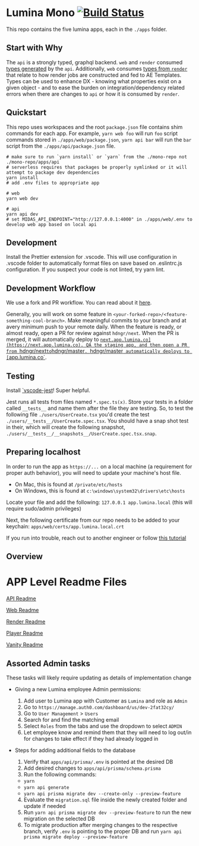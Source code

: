 # Lumina Mono [![Build Status](https://travis-ci.com/hdngr/midas-mono.svg?token=WPsXbn61xSggtLVTksDx&branch=master)](https://travis-ci.com/hdngr/midas-mono)

This repo contains the five lumina apps, each in the `./apps` folder.

## Start with Why

The `api` is a strongly typed, graphql backend. `web` and `render` consumed [types generated](./apps/api/generated/types.ts)
by the `api`. Additionally, `web` consumes [types from `render`](./apps/render/src/types.ts) that relate to how render jobs are constructed and fed to AE Templates. Types can be used to enhance DX - knowing what properties exist on a given object - and to ease the burden on integration/dependency related errors when there are changes to `api` or how it is consumed by `render`.

## Quickstart

This repo uses workspaces and the root `package.json` file contains shim commands for each app. For example, `yarn web foo` will run `foo` script commands stored in `./apps/web/package.json`, `yarn api bar` will run the `bar` script from the `./apps/api/package.json` file.

```
# make sure to run `yarn install` or `yarn` from the ./mono-repo not ./mono-repo/apps/api
# serverless requires that packages be properly symlinked or it will attempt to package dev dependencies
yarn install
# add .env files to appropriate app

# web
yarn web dev

# api
yarn api dev
# set MIDAS_API_ENDPOINT="http://127.0.0.1:4000" in ./apps/web/.env to develop web app based on local api
```

## Development

Install the Prettier extension for .vscode. This will use configuration in .vscode folder to automatically format files on save based on .eslintrc.js configuration.
If you suspect your code is not linted, try yarn lint.

## Development Workflow

We use a fork and PR workflow. You can read about it [here](https://gist.github.com/Chaser324/ce0505fbed06b947d962).

Generally, you will work on some feature in `<your-forked-repo>/<feature-something-cool-branch>`. Make meaningful commits to your branch and at avery minimum push to your remote daily. When the feature is ready, or almost ready, open a PR for review against `hdngr/next`. When the PR is merged, it will automatically deploy to [`next.app.lumina.co](https://next.app.lumina.co). QA the staging app, and then open a PR from `hdngr/next` to `hdngr/master`. `hdngr/master` automatically deploys to [`app.lumina.co`](https://app.lumina.co).

## Testing

Install [`vscode-jest](https://github.com/jest-community/vscode-jest)! Super helpful.

Jest runs all tests from files named `*.spec.ts(x)`. Store your tests in a folder called `__tests__` and name them after the file they are testing. So, to test the following file `./users/UserCreate.tsx` you'd create the test `./users/__tests__/UserCreate.spec.tsx`. You should have a snap shot test in their, which will create the following snapshot, `./users/__tests__/__snapshots__/UserCreate.spec.tsx.snap`.

## Preparing localhost

In order to run the app as ```https://...``` on a local machine (a requirement for proper auth behavior), you will need to update your machine's host file.  
* On Mac, this is found at ```/private/etc/hosts```
* On Windows, this is found at ```c:\windows\system32\drivers\etc\hosts```

Locate your file and add the following: ```127.0.0.1 app.lumina.local``` (this will require sudo/admin privileges)

Next, the following certificate from our repo needs to be added to your keychain: ```apps/web/certs/app.lumina.local.crt```

If you run into trouble, reach out to another engineer or follow [this tutorial](https://medium.com/responsetap-engineering/nextjs-https-for-a-local-dev-server-98bb441eabd7) 

## Overview

# APP Level Readme Files

[API Readme](./apps/api/README.md)

[Web Readme](./apps/web/README.md)

[Render Readme](./apps/render/README.md)

[Player Readme](./apps/player/README.md)

[Vanity Readme](./apps/vanity/README.md)

## Assorted Admin tasks

These tasks will likely require updating as details of implementation change

- Giving a new Lumina employee Admin permissions:
  1. Add user to Lumina app with Customer as `Lumina` and role as `Admin`
  2. Go to `https://manage.auth0.com/dashboard/us/dev-2fat32cy/`
  3. Go to `User Management` > `Users`
  4. Search for and find the matching email
  5. Select `Roles` from the tabs and use the dropdown to select `ADMIN`
  6. Let employee know and remind them that they will need to log out/in for changes to take effect if they had already logged in

- Steps for adding additional fields to the database
  1. Verify that `apps/api/prisma/.env` is pointed at the desired DB
  2. Add desired changes to `apps/api/prisma/schema.prisma`
  3. Run the following commands:
    - `yarn`
    - `yarn api generate`
    - `yarn api prisma migrate dev --create-only --preview-feature`
  4. Evaluate the `migration.sql` file inside the newly created folder and update if needed
  5. Run `yarn api prisma migrate dev --preview-feature` to run the new migration on the selected DB
  6. To migrate production after merging changes to the respective branch, verify `.env` is pointing to the proper DB and run `yarn api prisma migrate deploy --preview-feature`